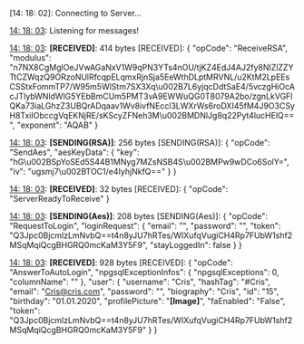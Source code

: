 [14: 18: 02]:
Connecting to Server...

[14: 18: 03]:
Connected!

[14: 18: 03]:
Listening for messages!

[14: 18: 03]:
**[RECEIVED]**: 414 bytes
[RECEIVED]: {
  "opCode": "ReceiveRSA",
  "modulus": "n7NX8CgMglOeJVwAGaNxV1W9qPN3YTs4nOU/tjKZ4EdJ4AJ2fy8NIZlZZYTtCZWqzQ9ORzoNUlRfcqpELqmxRjnSja5EeWthDLptMRVNL/u2KtM2LpEEsCSStxFommTP7/W95m5WlStm7SX3Xq\u002B7L6yjqcDdtSaE4/5vczgHiOcAcJTlybWNldWlG5YEbBmCUm5PMT3vA9EWWuQG0T8079A2bo/zgnLkVGFlQKa73iaLGhzZ3UBQrADqaav1Wv8ivfNEccl3LWXrWs6roDXI45fM4J9O3CSyH8TxiIObccgVqEKNjRE/sKScyZFNeh3M\u002BMDNlJg8q22Pyt4lucHElQ==",
  "exponent": "AQAB"
}

[14: 18: 03]:
**[SENDING(RSA)]**: 256 bytes
[SENDING(RSA)]: {
  "opCode": "SendAes",
  "aesKeyData": {
    "key": "hG\u002BSpYoSEd5S44B1MNyg7MZsNSB4S\u002BMPw9wDCo6SolY=",
    "iv": "ugsmj7\u002BTOC1/e4IyhjNkfQ=="
  }
}

[14: 18: 03]:
**[RECEIVED]**: 32 bytes
[RECEIVED]: {
  "opCode": "ServerReadyToReceive"
}

[14: 18: 03]:
**[SENDING(Aes)]**: 208 bytes
[SENDING(Aes)]: {
  "opCode": "RequestToLogin",
  "loginRequest": {
    "email": "",
    "password": "",
    "token": "Q3Jpc0BjcmlzLmNvbQ==t4n8yJU7hRTes/WIXufqVugiCH4Rp7FUbW1shf2MSqMqiQcgBHGRQ0mcKaM3Y5F9",
    "stayLoggedIn": false
  }
}

[14: 18: 03]:
**[RECEIVED]**: 928 bytes
[RECEIVED]: {
  "opCode": "AnswerToAutoLogin",
  "npgsqlExceptionInfos": {
    "npgsqlExceptions": 0,
    "columnName": ""
  },
  "user": {
    "username": "Cris",
    "hashTag": "#Cris",
    "email": "Cris@cris.com",
    "password": "",
    "biography": "Cris",
    "id": "15",
    "birthday": "01.01.2020",
    "profilePicture": "**[Image]**",
    "faEnabled": "False",
    "token": "Q3Jpc0BjcmlzLmNvbQ==t4n8yJU7hRTes/WIXufqVugiCH4Rp7FUbW1shf2MSqMqiQcgBHGRQ0mcKaM3Y5F9"
  }
}

